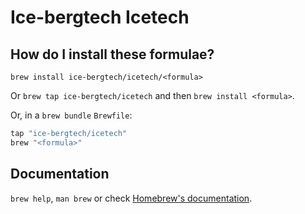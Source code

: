 # Ice-bergtech Icetech

## How do I install these formulae?

`brew install ice-bergtech/icetech/<formula>`

Or `brew tap ice-bergtech/icetech` and then `brew install <formula>`.

Or, in a `brew bundle` `Brewfile`:

```ruby
tap "ice-bergtech/icetech"
brew "<formula>"
```

## Documentation

`brew help`, `man brew` or check [Homebrew's documentation](https://docs.brew.sh).
